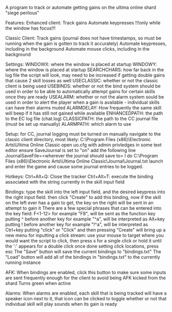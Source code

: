 A program to track or automate getting gains on the ultima online shard "siege perilous"

Features:
  Enhanced client:
    Track gains
    Automate keypresses !!!only while the window has focus!!!
  
  Classic Client:
    Track gains (journal does not have timestamps, so must be running when the gain is gotten to track it accurately)
    Automate keypresses, including in the background
    Automate mouse clicks, including in the background

Settings:
  WINDOWX: where the window is placed at startup
  WINDOWY: where the window is placed at startup
  SEARCHCHARS: how far back in the log file the script will look, may need to be increased if getting double gains that cause 2 skill losses as well
  USECLASSIC: whether or not the classic client is being used
  USEBINDS: whether or not the bind system should be used in order to be able to automatically attempt gains for certain skills once they are ready
  USEALARM: whether or not the alarm system sould be used in order to alert the player when a gain is available   - individual skills can have their alarms muted
  ALARMDELAY: How frequently the same skill will beep if it has still not gained while available
  ENHANCEDPATH: the path to the EC log file (chat.log)
  CLASSICPATH: the path to the CC journal file (must be set up manually)
  ALARMPATH: which alarm to use

Setup:
  for CC, journal logging must be turned on manually
  navigate to the classic client directory, most likely: C:\Program Files (x86)\Electronic Arts\Ultima Online Classic
  open uo.cfg with admin privledges in some text editor
  ensure SaveJournal is set to "on"
  add the following line
  JournalSaveFile=\<wherever the journal should save to\>
  I do C:\Program Files (x86)\Electronic Arts\Ultima Online Classic\Journal\Journal.txt
  launch and enter the game and cause some journal entries to be logged.

Hotkeys:
  Ctrl+Alt+Q: Close the tracker
  Ctrl+Alt+T: execute the binding associated with the string currently in the skill input field

Bindings:
  type the skill into the left input field, and the desired keypress into the right input field.
  then click "Create" to add this binding, now if the skill on the left ever has a gain to get, the key on the right will be sent in an attempt to gain it
  There are a few special phrases that can be entered into the key field:
    F\<1-12\> for example "F8", will be sent as the function key
    putting ^ before another key for example "^a", will be interpreted as Alt+key
    putting ! before another key for example "!^a", will be interpreted as Ctrl+key
    putting "click" or "Click" and then pressing "Create" will bring up a new menu for inputting a click stream:
      use your mouse to target where you would want the script to click, then press s for a single click or hold it until the ':' appears for a double click
      once done setting click locations, press esc
  The "Save" button will save the current bindings to "bindings.txt"
  The "Load" button will add all of the bindings in "bindings.txt" to the currently running instance

AFK:
  When bindings are enabled, click this button to make sure some inputs are sent frequently enough for the client to avoid being AFK kicked from the shard
  Turns green when active

Alarms:
  When alarms are enabled, each skill that is being tracked will have a speaker icon next to it, that icon can be clicked to toggle whether or not that individual skill will play sounds when its gain is ready
    
    
    
